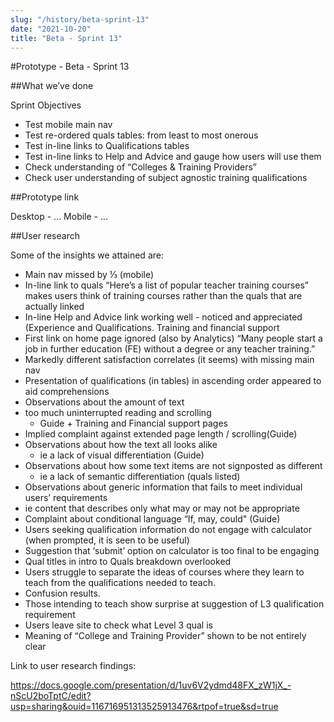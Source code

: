 ```yaml
---
slug: "/history/beta-sprint-13"
date: "2021-10-20"
title: "Beta - Sprint 13"
---
```


#Prototype - Beta - Sprint 13

##What we’ve done

Sprint Objectives

- Test mobile main nav
- Test re-ordered quals tables: from least to most onerous
- Test in-line links to Qualifications tables
- Test in-line links to Help and Advice and gauge how users will use them
- Check understanding of “Colleges & Training Providers”
- Check user understanding of subject agnostic training qualifications

##Prototype link

Desktop - ...
Mobile - ...

##User research

Some of the insights we attained are:

- Main nav missed by ⅓ (mobile)
- In-line link to quals “Here’s a list of popular teacher training courses” makes users think of training courses rather than the quals that are actually linked
- In-line Help and Advice link working well - noticed and appreciated (Experience and Qualifications. Training and financial support
- First link on home page ignored (also by Analytics) “Many people start a job in further education (FE) without a degree or any teacher training.”
- Markedly different satisfaction correlates (it seems) with missing main nav
- Presentation of qualifications (in tables) in ascending order appeared to aid comprehensions
- Observations about the amount of text 
- too much uninterrupted reading and scrolling
  - Guide + Training and Financial support pages
- Implied complaint against extended page length / scrolling(Guide)
- Observations about how the text all looks alike 
  - ie a lack of visual differentiation (Guide)
- Observations about how some text items are not signposted as different 
  - ie a lack of semantic differentiation (quals listed)
- Observations about generic information that fails to meet individual users’ requirements
- ie content that describes only what may or may not be appropriate
- Complaint about conditional language “If, may, could" (Guide)
- Users seeking qualification information do not engage with calculator (when prompted, it is seen to be useful)
- Suggestion that ‘submit’ option on calculator is too final to be engaging
- Qual titles in intro to Quals breakdown overlooked
- Users struggle to separate the ideas of courses where they learn to teach from the qualifications needed to teach. 
- Confusion results.
- Those intending to teach show surprise at suggestion of L3 qualification requirement
- Users leave site to check what Level 3 qual is
- Meaning of “College and Training Provider” shown to be not entirely clear 

Link to user research findings:

https://docs.google.com/presentation/d/1uv6V2ydmd48FX_zW1jX_-nScU2boTptC/edit?usp=sharing&ouid=116716951313525913476&rtpof=true&sd=true

